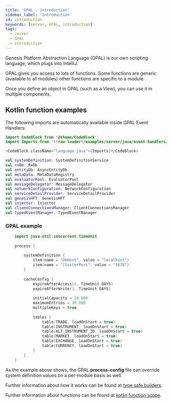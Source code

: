 ```yaml
---
title: 'GPAL - introduction'
sidebar_label: 'Introduction'
id: introduction
keywords: [server, GPAL, introduction]
tags:
  - server
  - GPAL
  - introduction
---
```


Genesis Platform Abstraction Language (GPAL) is our own scripting language, which plugs into IntelliJ. 

GPAL gives you access to lots of functions. 
Some functions are generic (available to all modules) other functions are specific to a module.

Once you define an object in GPAL (such as a View), you can use it in multiple components.

## Kotlin function examples

The following imports are automatically available inside GPAL Event Handlers:

```kotlin
import CodeBlock from '@theme/CodeBlock';
import Imports from '!!raw-loader!/examples/server/java/event-handlers/imports.java';

<CodeBlock className="language-java">{Imports}</CodeBlock>
```

```kotlin
val systemDefinition: SystemDefinitionService
val rxDb: RxDb
val entityDb: AsyncEntityDb
val metaData: MetaDataRegistry
val evaluatorPool: EvaluatorPool
val messageDelegator: MessageDelegator
val networkConfiguration: NetworkConfiguration
val serviceDetailProvider: ServiceDetailProvider
val genesisHFT: GenesisHFT
val injector: Injector
val clientConnectionsManager: ClientConnectionsManager
val typedEventManager: TypedEventManager
```

### GPAL example
```kotlin
    import java.util.concurrent.TimeUnit
    
    process {
    
        systemDefinition {
            item(name = "DbHost", value = "localhost")
            item(name = "ClusterPort", value = "5678")
        }
    
        cacheConfig {
            expireAfterAccess(1, TimeUnit.DAYS)
            expireAfterWrite(1, TimeUnit.DAYS)
    
            initialCapacity = 20_000
            maximumEntries = 30_000
            multipleKeys = true
    
            tables {
                table(TRADE, loadOnStart = true)
                table(INSTRUMENT, loadOnStart = true)
                table(ALT_INSTRUMENT_ID, loadOnStart = true)
                table(MARKET, loadOnStart = true)
                table(EXCHANGE, loadOnStart = true)
                table(CURRENCY, loadOnStart = true)
            }
        }
    }
```

As the example above shows, the GPAL **process-config** file can override system definition values on a per-module basis as well.

Further information about how it works can be found at [type safe builders](https://kotlinlang.org/docs/type-safe-builders.html).

Further information about functions can be found at [kotlin function scope](https://kotlinlang.org/docs/functions.html#function-scope).
